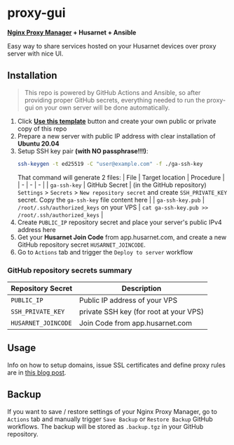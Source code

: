 # proxy-gui

**[Nginx Proxy Manager](https://nginxproxymanager.com/) + Husarnet + Ansible**

Easy way to share services hosted on your Husarnet devices over proxy server with nice UI. 

## Installation

> This repo is powered by GitHub Actions and Ansible, so after providing proper GitHub secrets, everything needed to run the proxy-gui on your own server will be done automatically.

1. Click **[Use this template](https://github.com/husarnet/proxy-gui/generate)** button and create your own public or private copy of this repo
2. Prepare a new server with public IP address with clear installation of **Ubuntu 20.04** 
3. Setup SSH key pair **(with NO passphrase!!!)**:
    ```bash
    ssh-keygen -t ed25519 -C "user@example.com" -f ./ga-ssh-key
    ```
    That command will generate 2 files:
    | File | Target location | Procedure |
    | - | - | - |
    | `ga-ssh-key` | GitHub Secret | (in the GitHub repository) `Settings` > `Secrets` > `New repository secret` and create `SSH_PRIVATE_KEY` secret. Copy the `ga-ssh-key` file content here |
    | `ga-ssh-key.pub` | `/root/.ssh/authorized_keys` on your VPS | `cat ga-ssh-key.pub >> /root/.ssh/authorized_keys` |
4. Create `PUBLIC_IP` repository secret and place your server's public IPv4 address here
5. Get your **Husarnet Join Code** from app.husarnet.com, and create a new GitHub repository secret `HUSARNET_JOINCODE`.
6. Go to `Actions` tab and trigger the `Deploy to server` workflow

### GitHub repository secrets summary

| Repository Secret | Description |
| - | - |
| `PUBLIC_IP` | Public IP address of your VPS |
| `SSH_PRIVATE_KEY` | private SSH key (for root at your VPS) |
| `HUSARNET_JOINCODE` | Join Code from app.husarnet.com |

## Usage

Info on how to setup domains, issue SSL certificates and define proxy rules are in [this blog post](https://husarnet.com/blog/reverse-proxy-gui).

## Backup

If you want to save / restore settings of your Nginx Proxy Manager, go to `Actions` tab and manually trigger `Save Backup` or `Restore Backup` GitHub workflows. The backup will be stored as `.backup.tgz` in your GitHub repository.


